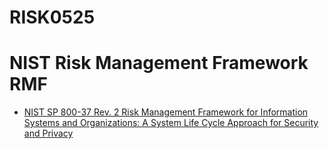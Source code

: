 # RISK0525

# NIST Risk Management Framework RMF
- [NIST SP 800-37 Rev. 2 Risk Management Framework for Information Systems and Organizations: A System Life Cycle Approach for Security and Privacy](https://csrc.nist.gov/publications/detail/sp/800-37/rev-2/final)
